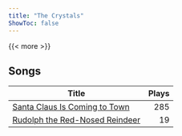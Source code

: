 ```yaml
---
title: "The Crystals"
ShowToc: false
---
```


{{< more >}}

## Songs
Title | Plays 
----- | -----: 
[Santa Claus Is Coming to Town](/songs/santa-claus-is-coming-to-town) | 285
[Rudolph the Red-Nosed Reindeer](/songs/rudolph-the-red-nosed-reindeer) | 19

